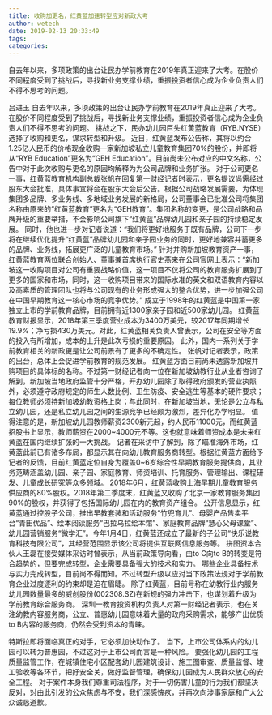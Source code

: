 ```yaml
---
title: 收购加更名，红黄蓝加速转型应对新政大考
author: wetech
date: 2019-02-13 20:33:49
tags: 
categories: 
---
```

自去年以来，多项政策的出台让民办学前教育在2019年真正迎来了大考。在股价不同程度受到了挑战后，寻找新业务支撑业绩，重振投资者信心成为企业负责人们不得不思考的问题。
<!-- more -->
吕进玉
自去年以来，多项政策的出台让民办学前教育在2019年真正迎来了大考。在股价不同程度受到了挑战后，寻找新业务支撑业绩，重振投资者信心成为企业负责人们不得不思考的问题。
挑战之下，民办幼儿园巨头红黄蓝教育（RYB.NYSE）选择了收购和更名，谋求转型和升级。
近日，红黄蓝发布公告称，其将以约合1.25亿人民币的价格现金收购一家新加坡私立儿童教育集团70%的股份，并即将从“RYB Education”更名为“GEH Education”。目前尚未公布对应的中文名称，公告中对于此次收购与更名的原因均解释为为公司品牌和业务扩张。
对于公司更名一事，红黄蓝教育机构副总裁张帆在回复第一财经记者时表示，更名提议尚需经过股东大会批准，具体事宜将会在股东大会后公告。根据公司战略发展需要，为体现集团多品牌、多业务线、多地域业务发展的新格局，公司董事会已批准公司将集团名称由原来的“红黄蓝教育”更名为“GEH教育”。集团名称的变更，是公司战略和品牌升级的重要举措，不会影响公司旗下“红黄蓝”品牌幼儿园和亲子园的持续稳定发展。
同时，他也进一步对记者说道：“我们将更好地服务于既有品牌，公司下一步将在继续优化提升“红黄蓝”品牌幼儿园和亲子园业务的同时，更好地兼容并蓄更多的品牌、业务线，拓展更广泛的儿童教育市场。”
针对并购新加坡教育资产一事，红黄蓝教育两位联合创始人、董事兼首席执行官史燕来在公司官网上表示：“新加坡这一收购项目对公司有重要战略价值，这一项目不仅将公司的教育服务扩展到了更多的国家和市场，同时，这一收购项目带来的国际水准的英文和双语教育内容以及高素质的管理团队也将与公司现有的业务形成强大的整合优势，进一步加强公司在中国早期教育这一核心市场的竞争优势。”
成立于1998年的红黄蓝是中国第一家独立上市的学前教育品牌，目前拥有近1300家亲子园和近500家幼儿园。
红黄蓝教育财报显示，2018年第三季度营业成本为3400万美元，较2017年同期增长19.9%；净亏损430万美元。对此，红黄蓝相关负责人曾表示，公司在安全等方面的投入有所增加，成本的上升是此次亏损的重要原因。
此外，国内一系列关于学前教育相关的新政更是让公司前景有了更多的不确定性。
张帆对记者表示，政策的出台，总体上会促进学前教育的规范发展。
红黄蓝方面目前尚未透露新加坡并购项目的具体标的名称。不过第一财经记者向一位在新加坡幼教行业从业者咨询了解到，新加坡当地政府监管十分严格，开办幼儿园除了取得政府颁发的营业执照外，必须遵守政府规定的师生人数比例、卫生防疫、安全逃生等基本的硬件要求；每位教师必须持新加坡幼教资格上岗；与此同时，在新加坡当地，无论是公立与私立幼儿园，还是私立幼儿园之间的生源竞争已经颇为激烈，差异化办学明显。
值得注意的是，新加坡幼儿园教师薪资2300新元起，约人民币11000元，而红黄蓝招股书上显示，教师薪资在2000~4000元不等。这也就意味着师资成本是未来红黄蓝在国内继续扩张的一大挑战。
记者在采访中了解到，除了瞄准海外市场，红黄蓝此前已有诸多布局，都显示其在向幼儿教育服务商转型。根据红黄蓝方面给予记者的反馈，目前红黄蓝定位自身为覆盖0~6岁综合性早期教育服务提供商，其业务范畴涵盖幼儿园、亲子园、家庭教育、师资培训、托育服务、管理输出、课程研发、儿童成长研究等众多领域。
2018年6月，红黄蓝收购上海早期儿童教育服务供应商的80%股权。2018年第二季度末，红黄蓝又收购了北京一家教育服务集团90%的股权，并获得了包括国际幼儿园在内的教育资产组合。
公开信息显示，红黄蓝通过控股子公司，推出早教套装和活动服务“竹兜育儿”、母婴产品售卖平台“青田优品”、绘本阅读服务“巴拉乌拉绘本馆”、家庭教育品牌“慧心父母课堂”、幼儿园营销服务“微学汇”。今年1月4日，红黄蓝还成立了最新的子公司“快乐说教育科技有限公司”，其经营范围显示该公司将提供互联网信息服务等。
拼图资本合伙人王磊在接受媒体采访时曾表示，从当前政策导向看，由to C向to B的转变是符合趋势的，但要完成转型，企业需要具备强大的技术和实力。
哪些企业具备技术与实力完成转型，目前尚不得而知。不过转型升级以应对当下政策法规对于学前教育企业过度逐利的约束却是迫在眉睫。
除了红黄蓝，目前号称在幼教行业内服务幼儿园数量最多的威创股份(002308.SZ)在新规的强力冲击下，也谋划着升级为学前教育综合服务商。
深圳一教育投资机构负责人对第一财经记者表示，也在关注幼教内容服务商，公立、普惠幼儿园意味着大量的政府采购需求，能够产出优质to B内容的服务商，仍然会受到资本的青睐。
 
 
特斯拉即将面临真正的对手，它必须加快动作了。
当下，上市公司体系内的幼儿园可以转为普惠园，不过这对于上市公司而言是一种风险。
要强化幼儿园的工程质量监管工作，在城镇住宅小区配套幼儿园建筑设计、施工图审查、质量监督、竣工验收等各环节，把好安全关，做好监督管理，确保幼儿园成为人民群众放心的安全工程。
对于案件本身我们尊重司法程序，对于一切伤害儿童的行为我们都坚决反对，对由此引发的公众焦虑与不安，我们深感愧疚，并再次向涉事家庭和广大公众诚恳道歉。
